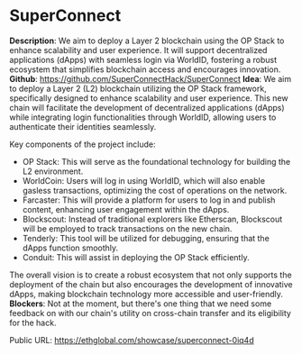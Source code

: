 # SuperConnect

**Description**: We aim to deploy a Layer 2 blockchain using the OP Stack to enhance scalability and user experience. It will support decentralized applications (dApps) with seamless login via WorldID, fostering a robust ecosystem that simplifies blockchain access and encourages innovation.
**Github**: https://github.com/SuperConnectHack/SuperConnect
**Idea**: We aim to deploy a Layer 2 (L2) blockchain utilizing the OP Stack framework, specifically designed to enhance scalability and user experience. This new chain will facilitate the development of decentralized applications (dApps) while integrating login functionalities through WorldID, allowing users to authenticate their identities seamlessly.

Key components of the project include:

- OP Stack: This will serve as the foundational technology for building the L2 environment.
- WorldCoin: Users will log in using WorldID, which will also enable gasless transactions, optimizing the cost of operations on the network.
- Farcaster: This will provide a platform for users to log in and publish content, enhancing user engagement within the dApps.
- Blockscout: Instead of traditional explorers like Etherscan, Blockscout will be employed to track transactions on the new chain.
- Tenderly: This tool will be utilized for debugging, ensuring that the dApps function smoothly.
- Conduit: This will assist in deploying the OP Stack efficiently.

The overall vision is to create a robust ecosystem that not only supports the deployment of the chain but also encourages the development of innovative dApps, making blockchain technology more accessible and user-friendly.
**Blockers**: Not at the moment, but there's one thing that we need some feedback on with our chain's utility on cross-chain transfer and its eligibility for the hack.

Public URL: https://ethglobal.com/showcase/superconnect-0iq4d
